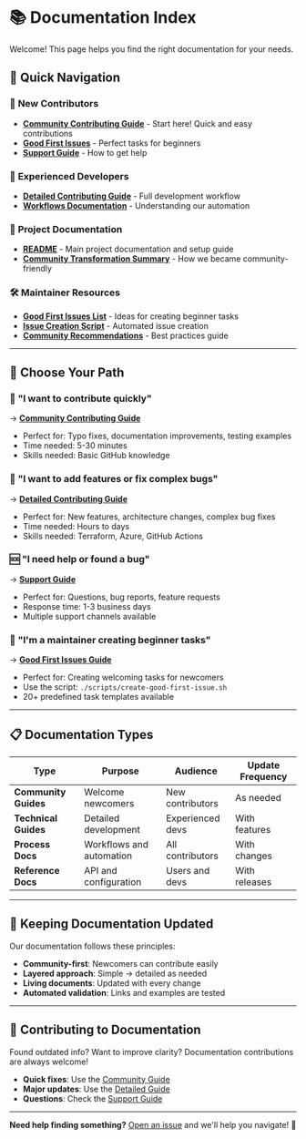 # 📚 Documentation Index

Welcome! This page helps you find the right documentation for your needs.

## 🎯 **Quick Navigation**

### 🌟 **New Contributors**
- **[Community Contributing Guide](./CONTRIBUTING_COMMUNITY.md)** - Start here! Quick and easy contributions
- **[Good First Issues](./GOOD_FIRST_ISSUES.md)** - Perfect tasks for beginners
- **[Support Guide](./.github/SUPPORT.md)** - How to get help

### 🔧 **Experienced Developers**
- **[Detailed Contributing Guide](./CONTRIBUTING.md)** - Full development workflow
- **[Workflows Documentation](./.github/WORKFLOWS.md)** - Understanding our automation

### 📖 **Project Documentation**
- **[README](./README.md)** - Main project documentation and setup guide
- **[Community Transformation Summary](./COMMUNITY_TRANSFORMATION_SUMMARY.md)** - How we became community-friendly

### 🛠️ **Maintainer Resources**
- **[Good First Issues List](./GOOD_FIRST_ISSUES.md)** - Ideas for creating beginner tasks
- **[Issue Creation Script](./scripts/create-good-first-issue.sh)** - Automated issue creation
- **[Community Recommendations](./COMMUNITY_RECOMMENDATIONS.md)** - Best practices guide

---

## 🎯 **Choose Your Path**

### 🚀 **"I want to contribute quickly"**
→ **[Community Contributing Guide](./CONTRIBUTING_COMMUNITY.md)**
- Perfect for: Typo fixes, documentation improvements, testing examples
- Time needed: 5-30 minutes
- Skills needed: Basic GitHub knowledge

### 🔧 **"I want to add features or fix complex bugs"**
→ **[Detailed Contributing Guide](./CONTRIBUTING.md)**
- Perfect for: New features, architecture changes, complex bug fixes
- Time needed: Hours to days
- Skills needed: Terraform, Azure, GitHub Actions

### 🆘 **"I need help or found a bug"**
→ **[Support Guide](./.github/SUPPORT.md)**
- Perfect for: Questions, bug reports, feature requests
- Response time: 1-3 business days
- Multiple support channels available

### 🌟 **"I'm a maintainer creating beginner tasks"**
→ **[Good First Issues Guide](./GOOD_FIRST_ISSUES.md)**
- Perfect for: Creating welcoming tasks for newcomers
- Use the script: `./scripts/create-good-first-issue.sh`
- 20+ predefined task templates available

---

## 📋 **Documentation Types**

| Type | Purpose | Audience | Update Frequency |
|------|---------|----------|------------------|
| **Community Guides** | Welcome newcomers | New contributors | As needed |
| **Technical Guides** | Detailed development | Experienced devs | With features |
| **Process Docs** | Workflows and automation | All contributors | With changes |
| **Reference Docs** | API and configuration | Users and devs | With releases |

---

## 🔄 **Keeping Documentation Updated**

Our documentation follows these principles:
- **Community-first**: Newcomers can contribute easily
- **Layered approach**: Simple → detailed as needed
- **Living documents**: Updated with every change
- **Automated validation**: Links and examples are tested

---

## 🤝 **Contributing to Documentation**

Found outdated info? Want to improve clarity? Documentation contributions are always welcome!

- **Quick fixes**: Use the [Community Guide](./CONTRIBUTING_COMMUNITY.md)
- **Major updates**: Use the [Detailed Guide](./CONTRIBUTING.md)
- **Questions**: Check the [Support Guide](./.github/SUPPORT.md)

---

**Need help finding something?** [Open an issue](https://github.com/HafslundEcoVannkraft/stratus-tf-aca-gh-vending/issues/new) and we'll help you navigate! 🧭 